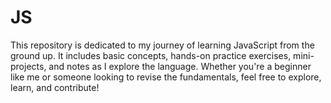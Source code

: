 # JS
This repository is dedicated to my journey of learning JavaScript from the ground up. It includes basic concepts, hands-on practice exercises, mini-projects, and notes as I explore the language. Whether you're a beginner like me or someone looking to revise the fundamentals, feel free to explore, learn, and contribute!
